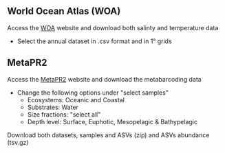 ## World Ocean Atlas (WOA)
Access the [WOA](https://www.ncei.noaa.gov/access/world-ocean-atlas-2023/) website and download both salinty and temperature data

* Select the annual dataset in .csv format and in 1° grids

## MetaPR2

Access the [MetaPR2](https://www.ncei.noaa.gov/access/world-ocean-atlas-2023/) website and download the metabarcoding data

* Change the following options under "select samples"
    + Ecosystems: Oceanic and Coastal
    + Substrates: Water
    + Size fractions: "select all"
    + Depth level: Surface, Euphotic, Mesopelagic & Bathypelagic

Download both datasets, samples and ASVs (zip) and ASVs abundance (tsv.gz)
